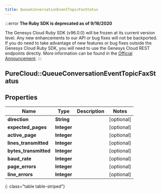 ```yaml
---
title: QueueConversationEventTopicFaxStatus
---
```


:::error
**The Ruby SDK is deprecated as of 9/16/2020**

The Genesys Cloud Ruby SDK (v96.0.0) will be frozen at its current version level. Any new enhancements to our API or bug fixes will not be backported. If you do need to take advantage of new features or bug fixes outside the Genesys Cloud Ruby SDK, you will need to use the Genesys Cloud REST endpoints directly. More information can be found in the [Official Announcement](https://developer.mypurecloud.com/forum/t/announcement-genesys-cloud-ruby-sdk-end-of-life/8850).
:::


## PureCloud::QueueConversationEventTopicFaxStatus

## Properties

|Name | Type | Description | Notes|
|------------ | ------------- | ------------- | -------------|
| **direction** | **String** |  | [optional] |
| **expected_pages** | **Integer** |  | [optional] |
| **active_page** | **Integer** |  | [optional] |
| **lines_transmitted** | **Integer** |  | [optional] |
| **bytes_transmitted** | **Integer** |  | [optional] |
| **baud_rate** | **Integer** |  | [optional] |
| **page_errors** | **Integer** |  | [optional] |
| **line_errors** | **Integer** |  | [optional] |
{: class="table table-striped"}


